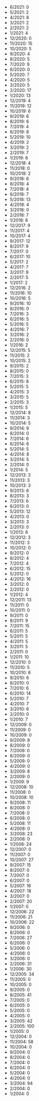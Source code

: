 *  6/2021: 0
*  5/2021: 2
*  4/2021: 8
*  3/2021: 2
*  2/2021: 2
*  1/2021: 4
*  12/2020: 0
*  11/2020: 15
*  10/2020: 5
*  9/2020: 4
*  8/2020: 5
*  7/2020: 9
*  6/2020: 0
*  5/2020: 7
*  4/2020: 5
*  3/2020: 5
*  2/2020: 17
*  1/2020: 13
*  12/2019: 4
*  11/2019: 12
*  10/2019: 6
*  9/2019: 6
*  8/2019: 6
*  7/2019: 4
*  6/2019: 8
*  5/2019: 10
*  4/2019: 2
*  3/2019: 2
*  2/2019: 7
*  1/2019: 6
*  12/2018: 4
*  11/2018: 0
*  10/2018: 2
*  9/2018: 6
*  8/2018: 4
*  7/2018: 4
*  6/2018: 7
*  5/2018: 13
*  4/2018: 4
*  3/2018: 0
*  2/2018: 7
*  1/2018: 6
*  12/2017: 9
*  11/2017: 4
*  10/2017: 4
*  9/2017: 12
*  8/2017: 9
*  7/2017: 0
*  6/2017: 10
*  5/2017: 2
*  4/2017: 7
*  3/2017: 9
*  2/2017: 5
*  1/2017: 2
*  12/2016: 2
*  11/2016: 10
*  10/2016: 5
*  9/2016: 10
*  8/2016: 0
*  7/2016: 3
*  6/2016: 5
*  5/2016: 5
*  4/2016: 7
*  3/2016: 2
*  2/2016: 0
*  1/2016: 2
*  12/2015: 5
*  11/2015: 2
*  10/2015: 2
*  9/2015: 2
*  8/2015: 0
*  7/2015: 3
*  6/2015: 8
*  5/2015: 5
*  4/2015: 3
*  3/2015: 5
*  2/2015: 3
*  1/2015: 5
*  12/2014: 8
*  11/2014: 3
*  10/2014: 5
*  9/2014: 9
*  8/2014: 0
*  7/2014: 6
*  6/2014: 6
*  5/2014: 5
*  4/2014: 8
*  3/2014: 5
*  2/2014: 0
*  1/2014: 5
*  12/2013: 3
*  11/2013: 3
*  10/2013: 3
*  9/2013: 6
*  8/2013: 3
*  7/2013: 6
*  6/2013: 0
*  5/2013: 12
*  4/2013: 0
*  3/2013: 3
*  2/2013: 0
*  1/2013: 6
*  12/2012: 3
*  11/2012: 3
*  10/2012: 0
*  9/2012: 0
*  8/2012: 4
*  7/2012: 4
*  6/2012: 15
*  5/2012: 0
*  4/2012: 16
*  3/2012: 0
*  2/2012: 0
*  1/2012: 4
*  12/2011: 13
*  11/2011: 0
*  10/2011: 0
*  9/2011: 0
*  8/2011: 9
*  7/2011: 15
*  6/2011: 5
*  5/2011: 5
*  4/2011: 5
*  3/2011: 5
*  2/2011: 0
*  1/2011: 10
*  12/2010: 0
*  11/2010: 5
*  10/2010: 6
*  9/2010: 6
*  8/2010: 0
*  7/2010: 6
*  6/2010: 14
*  5/2010: 7
*  4/2010: 7
*  3/2010: 6
*  2/2010: 0
*  1/2010: 7
*  12/2009: 0
*  11/2009: 0
*  10/2009: 0
*  9/2009: 8
*  8/2009: 0
*  7/2009: 0
*  6/2009: 0
*  5/2009: 0
*  4/2009: 0
*  3/2009: 8
*  2/2009: 0
*  1/2009: 9
*  12/2008: 10
*  11/2008: 0
*  10/2008: 10
*  9/2008: 11
*  8/2008: 0
*  7/2008: 0
*  6/2008: 0
*  5/2008: 11
*  4/2008: 0
*  3/2008: 23
*  2/2008: 0
*  1/2008: 24
*  12/2007: 0
*  11/2007: 0
*  10/2007: 27
*  9/2007: 15
*  8/2007: 0
*  7/2007: 0
*  6/2007: 0
*  5/2007: 16
*  4/2007: 18
*  3/2007: 0
*  2/2007: 20
*  1/2007: 0
*  12/2006: 22
*  11/2006: 21
*  10/2006: 22
*  9/2006: 0
*  8/2006: 0
*  7/2006: 27
*  6/2006: 0
*  5/2006: 0
*  4/2006: 0
*  3/2006: 0
*  2/2006: 31
*  1/2006: 30
*  12/2005: 34
*  11/2005: 0
*  10/2005: 0
*  9/2005: 0
*  8/2005: 41
*  7/2005: 0
*  6/2005: 0
*  5/2005: 0
*  4/2005: 0
*  3/2005: 42
*  2/2005: 100
*  1/2005: 0
*  12/2004: 0
*  11/2004: 58
*  10/2004: 0
*  9/2004: 0
*  8/2004: 0
*  7/2004: 0
*  6/2004: 0
*  5/2004: 0
*  4/2004: 0
*  3/2004: 94
*  2/2004: 0
*  1/2004: 0